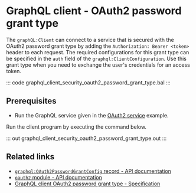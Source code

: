 # GraphQL client - OAuth2 password grant type

The `graphQL:Client` can connect to a service that is secured with the OAuth2 password grant type by adding the `Authorization: Bearer <token>` header to each request. The required configurations for this grant type can be specified in the `auth` field of the `graphql:ClientConfiguration`. Use this grant type when you need to exchange the user's credentials for an access token.

::: code graphql_client_security_oauth2_password_grant_type.bal :::

## Prerequisites
- Run the GraphQL service given in the [OAuth2 service](/learn/by-example/graphql-service-oauth2/) example.

Run the client program by executing the command below.

::: out graphql_client_security_oauth2_password_grant_type.out :::

## Related links
- [`graphql:OAuth2PasswordGrantConfig` record - API documentation](https://lib.ballerina.io/ballerina/graphql/latest/records/OAuth2PasswordGrantConfig)
- [`oauth2` module - API documentation](https://lib.ballerina.io/ballerina/oauth2/latest/)
- [GraphQL client OAuth2 password grant type - Specification](/spec/graphql/#12242-password-grant-type)
